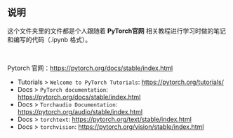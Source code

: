 ## 说明

这个文件夹里的文件都是个人跟随着 **PyTorch官网** 相关教程进行学习时做的笔记和编写的代码（.ipynb 格式）。

<br>

Pytorch 官网：https://pytorch.org/docs/stable/index.html
* Tutorials > `Welcome to PyTorch Tutorials`: https://pytorch.org/tutorials/
* Docs > `PyTorch documentation`:<t> https://pytorch.org/docs/stable/index.html
* Docs > `Torchaudio Documentation`:</t> https://pytorch.org/audio/stable/index.html
* Docs > `torchtext`: https://pytorch.org/text/stable/index.html
* Docs > `torchvision`: https://pytorch.org/vision/stable/index.html
